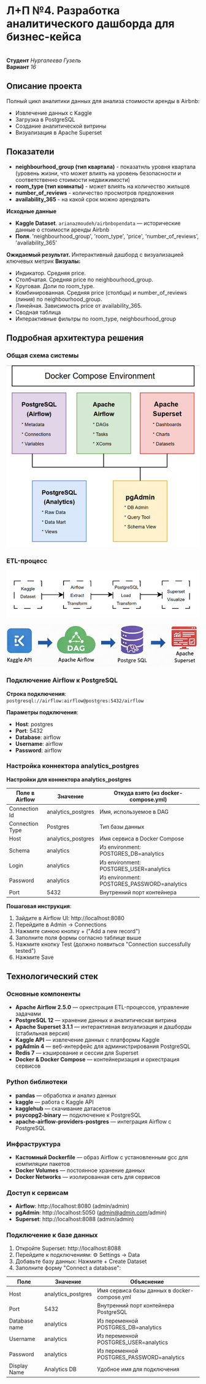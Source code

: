 # Л+П №4. Разработка аналитического дашборда для бизнес-кейса 
<br>**Студент** *Нургалеева Гузель*
<br>**Вариант** *16*

## Описание проекта

Полный цикл аналитики данных для анализа стоимости аренды в Airbnb:
- Извлечение данных с Kaggle
- Загрузка в PostgreSQL
- Создание аналитической витрины
- Визуализация в Apache Superset

## Показатели

*  **neighbourhood_group (тип квартала)** - показатнль уровня квартала (уровень жизни, что может влиять на уровень безопасности и соответственно стоимости недвижимости)
*  **room_type (тип комнаты)** - может влиять на количество жильцов
*  **number_of_reviews** - количество просмотров предложения
*  **availability_365** - на какой срок можно арендовать


**Исходные данные**

*   **Kaggle Dataset**. `arianazmoudeh/airbnbopendata` — исторические данные о стоимости аренды Airbnb
*   **Поля**. 'neighbourhood_group', 'room_type', 'price', 'number_of_reviews', 'availability_365'

**Ожидаемый результат.** Интерактивный дашборд с визуализацией ключевых метрик
**Визуалы:** 
* Индикатор. Средняя price.
* Столбчатая. Средняя price по neighbourhood_group.
* Круговая. Доли по room_type.
* Комбинированная. Средняя price (столбцы) и number_of_reviews (линия) по neighbourhood_group.
* Линейная. Зависимость price от availability_365.
* Сводная таблица
* Интерактивные фильтры по room_type, neighbourhood_group

## Подробная архитектура решения

### Общая схема системы

![image](./img/schema.png)


### ETL-процесс

![image](./img/Conveyor.png)

![image](./img/conveer.jpg) 

### Подключение Airflow к PostgreSQL

**Строка подключения**: `postgresql://airflow:airflow@postgres:5432/airflow`

**Параметры подключения**:
- **Host**: postgres
- **Port**: 5432
- **Database**: airflow
- **Username**: airflow
- **Password**: airflow

### Настройка коннектора analytics_postgres

**Настройки для коннектора analytics_postgres**

| Поле в Airflow | Значение | Откуда взято (из docker-compose.yml) |
|---|---|---|
| Connection Id | analytics_postgres | Имя, используемое в DAG |
| Connection Type | Postgres | Тип базы данных |
| Host | analytics_postgres | Имя сервиса в Docker Compose |
| Schema | analytics | Из environment: POSTGRES_DB=analytics |
| Login | analytics | Из environment: POSTGRES_USER=analytics |
| Password | analytics | Из environment: POSTGRES_PASSWORD=analytics |
| Port | 5432 | Внутренний порт контейнера |

**Пошаговая инструкция**:
1. Зайдите в Airflow UI: http://localhost:8080
2. Перейдите в Admin -> Connections
3. Нажмите синюю кнопку + ("Add a new record")
4. Заполните поля формы согласно таблице выше
5. Нажмите кнопку Test (должно появиться "Connection successfully tested")
6. Нажмите Save

## Технологический стек

### Основные компоненты

*   **Apache Airflow 2.5.0** — оркестрация ETL-процессов, управление задачами
*   **PostgreSQL 12** — хранение данных и аналитическая витрина
*   **Apache Superset 3.1.1** — интерактивная визуализация и дашборды (стабильная версия)
*   **Kaggle API** — извлечение данных с платформы Kaggle
*   **pgAdmin 4** — веб-интерфейс для администрирования PostgreSQL
*   **Redis 7** — кэширование и сессии для Superset
*   **Docker & Docker Compose** — контейнеризация и оркестрация сервисов

### Python библиотеки

*   **pandas** — обработка и анализ данных
*   **kaggle** — работа с Kaggle API
*   **kagglehub** — скачивание датасетов
*   **psycopg2-binary** — подключение к PostgreSQL
*   **apache-airflow-providers-postgres** — интеграция Airflow с PostgreSQL

### Инфраструктура

*   **Кастомный Dockerfile** — образ Airflow с установленным gcc для компиляции пакетов
*   **Docker Volumes** — постоянное хранение данных
*   **Docker Networks** — изолированная сеть для сервисов


### Доступ к сервисам
- **Airflow**: http://localhost:8080 (admin/admin)
- **pgAdmin**: http://localhost:5050 (admin@admin.com/admin)
- **Superset**: http://localhost:8088 (admin/admin)

### Подключение к базе данных

1. Откройте Superset: http://localhost:8088
2. Перейдите к подключениям: ⚙️ Settings -> Data
3. Добавьте базу данных: Нажмите + Create Dataset
4. Заполните форму "Connect a database":

| Поле | Значение | Объяснение |
|---|---|---|
| Host | analytics_postgres | Имя сервиса базы данных в docker-compose.yml |
| Port | 5432 | Внутренний порт контейнера PostgreSQL |
| Database name | analytics | Из переменной POSTGRES_DB=analytics |
| Username | analytics | Из переменной POSTGRES_USER=analytics |
| Password | analytics | Из переменной POSTGRES_PASSWORD=analytics |
| Display Name | Analytics DB | Удобное имя для подключения |

